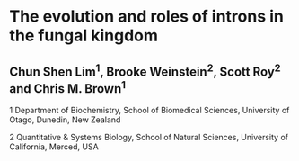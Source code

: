 # The evolution and roles of introns in the fungal kingdom

## Chun Shen Lim<sup>1</sup>, Brooke Weinstein<sup>2</sup>, Scott Roy<sup>2</sup> and Chris M. Brown<sup>1</sup>

1 Department of Biochemistry, School of Biomedical Sciences, University of Otago, Dunedin, New Zealand

2 Quantitative & Systems Biology, School of Natural Sciences, University of California, Merced, USA
